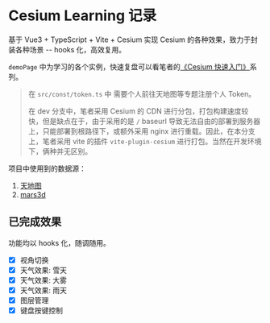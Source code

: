 # Cesium Learning 记录

基于 Vue3 + TypeScript + Vite + Cesium 实现 Cesium 的各种效果，致力于封装各种场景 -- hooks 化，高效复用。

`demoPage` 中为学习的各个实例，快速复盘可以看笔者的[《Cesium 快速入门》](https://rayadaschn.github.io/front-end-life/Framework/Cesium/Cesium01.html)系列。

> 在 `src/const/token.ts` 中 需要个人前往天地图等专题注册个人 Token。
>
> 在 dev 分支中，笔者采用 Cesium 的 CDN 进行分包，打包构建速度较快，但是缺点在于，由于采用的是 `/` baseurl 导致无法自由的部署到服务器上，只能部署到根路径下，或额外采用 nginx 进行重载。因此，在本分支上，笔者采用 vite 的插件 `vite-plugin-cesium` 进行打包。当然在开发环境下，俩种并无区别。

项目中使用到的数据源：

1. [天地图](http://lbs.tianditu.gov.cn/)
2. [mars3d](http://mars3d.cn/doc.html#start/get-started)

## 已完成效果

功能均以 hooks 化，随调随用。

- [x] 视角切换
- [x] 天气效果: 雪天
- [x] 天气效果: 大雾
- [x] 天气效果: 雨天
- [x] 图层管理
- [x] 键盘按键控制
